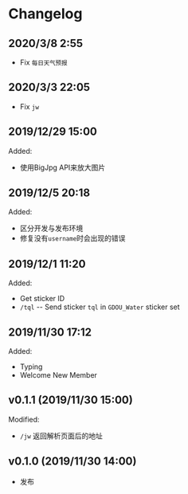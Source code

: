 # Changelog


## 2020/3/8 2:55

- Fix `每日天气预报`

## 2020/3/3 22:05

- Fix `jw`

## 2019/12/29 15:00

Added:

- 使用BigJpg API来放大图片

## 2019/12/5 20:18

Added:

- 区分开发与发布环境
- 修复没有`username`时会出现的错误

## 2019/12/1 11:20

Added:

- Get sticker ID
- `/tql` -- Send sticker `tql` in `GDOU_Water` sticker set

## 2019/11/30 17:12

Added:

- Typing
- Welcome New Member

## v0.1.1 (2019/11/30 15:00)

Modified:

- `/jw` 返回解析页面后的地址

## v0.1.0 (2019/11/30 14:00)

- 发布
